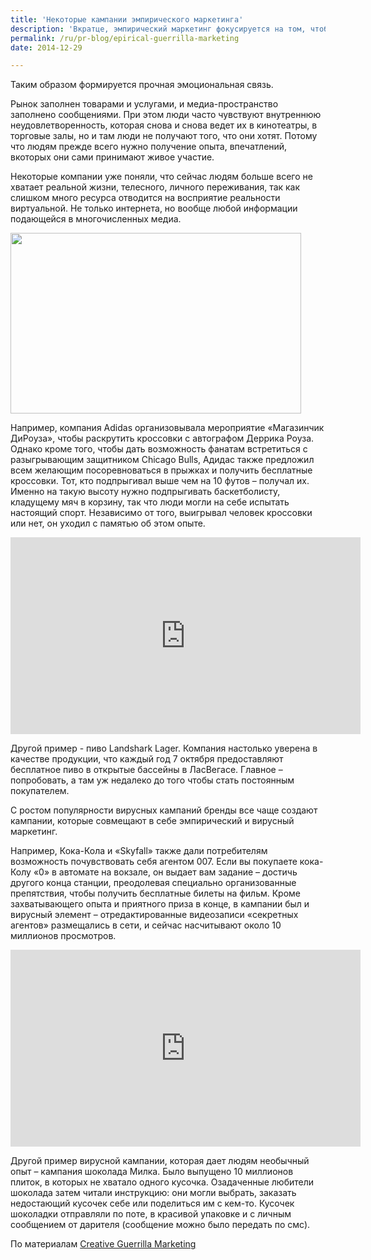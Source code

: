 ```yaml
---
title: 'Некоторые кампании эмпирического маркетинга'
description: 'Вкратце, эмпирический маркетинг фокусируется на том, чтобы дать потребителям возможность взаимодействовать с брендом, а не просто воспринимать его послания. Таким образом формируется прочная эмоциональная связь.'
permalink: /ru/pr-blog/epirical-guerrilla-marketing
date: 2014-12-29

---
```


Таким образом формируется прочная эмоциональная связь.

Рынок заполнен товарами и услугами, и медиа-пространство заполнено сообщениями. При этом люди часто чувствуют внутреннюю неудовлетворенность, которая снова и снова ведет их в кинотеатры, в торговые залы, но и там люди не получают того, что они хотят. Потому что людям прежде всего нужно получение опыта, впечатлений, вкоторых они сами принимают живое участие.

Некоторые компании уже поняли, что сейчас людям больше всего не хватает реальной жизни, телесного, личного переживания, так как слишком много ресурса отводится на восприятие реальности виртуальной. Не только интернета, но вообще любой информации подающейся в многочисленных медиа.

<img src="{{ site.assets }}/upload/d-rose-jump.jpg" alt="" class="post__img" width="465" height="289">

Например, компания Adidas организовывала мероприятие «Магазинчик ДиРоуза», чтобы раскрутить кроссовки с автографом Деррика Роуза. Однако кроме того, чтобы дать возможность фанатам встретиться с  разыгрывающим защитником Chicago Bulls, Адидас также предложил всем желающим посоревноваться в прыжках и получить бесплатные кроссовки. Тот, кто подпрыгивал выше чем на 10 футов – получал их. Именно на такую высоту нужно подпрыгивать баскетболисту, кладущему мяч в корзину, так что люди могли на себе испытать настоящий спорт. Независимо от того, выигрывал человек кроссовки или нет, он уходил с памятью об этом опыте.

<iframe width="560" height="315" src="https://www.youtube.com/embed/iXJEcPQQ0SU" frameborder="0" allowfullscreen></iframe>

Другой пример - пиво  Landshark Lager. Компания настолько уверена в качестве продукции, что каждый год 7 октября предоставляют бесплатное пиво в открытые бассейны в ЛасВегасе. Главное – попробовать, а там уж недалеко до того чтобы стать постоянным покупателем.

С ростом популярности вирусных кампаний бренды все чаще создают кампании, которые совмещают в себе эмпирический и вирусный маркетинг.

Например, Кока-Кола и «Skyfall» также дали потребителям возможность почувствовать себя агентом 007. Если вы покупаете кока-Колу «0» в автомате на вокзале, он выдает вам задание – достичь другого конца станции, преодолевая специально организованные препятствия, чтобы получить бесплатные билеты на фильм. Кроме захватывающего опыта и приятного приза в конце, в кампании был и вирусный элемент – отредактированные видеозаписи «секретных агентов» размещались в сети, и сейчас насчитывают около 10 миллионов просмотров.

<iframe width="560" height="315" src="https://www.youtube.com/embed/RDiZOnzajNU" frameborder="0" allowfullscreen></iframe>

Другой пример вирусной кампании, которая дает людям необычный опыт – кампания шоколада Милка. Было выпущено 10 миллионов плиток, в которых не хватало одного кусочка. Озадаченные любители шоколада затем читали инструкцию: они могли выбрать, заказать недостающий кусочек себе или поделиться им с кем-то. Кусочек шоколадки отправляли по поте, в красивой упаковке и с личным сообщением от дарителя (сообщение можно было передать по смс).

По материалам <a href="http://www.creativeguerrillamarketing.com/guerrilla-marketing/experiential-101-experiential-marketing/">Creative Guerrilla Marketing</a>

